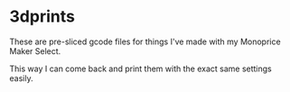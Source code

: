 # 3dprints

These are pre-sliced gcode files for things I've made with my Monoprice Maker Select.

This way I can come back and print them with the exact same settings easily.

